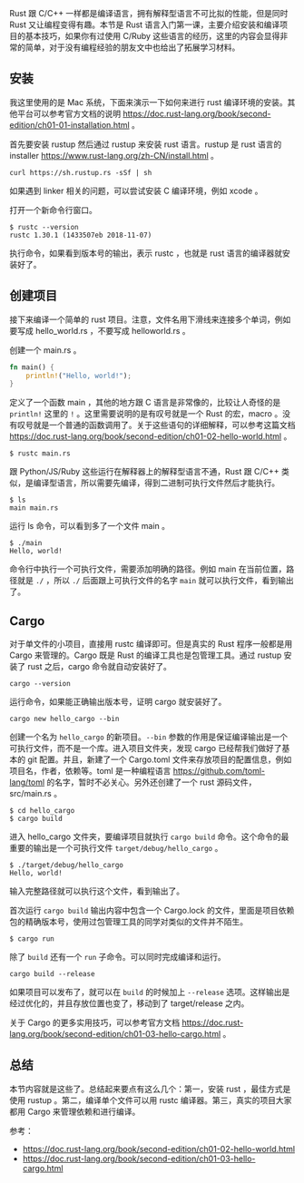 Rust 跟 C/C++ 一样都是编译语言，拥有解释型语言不可比拟的性能，但是同时 Rust 又让编程变得有趣。本节是 Rust 语言入门第一课，主要介绍安装和编译项目的基本技巧，如果你有过使用 C/Ruby 这些语言的经历，这里的内容会显得非常的简单，对于没有编程经验的朋友文中也给出了拓展学习材料。

## 安装

我这里使用的是 Mac 系统，下面来演示一下如何来进行 rust 编译环境的安装。其他平台可以参考官方文档的说明 https://doc.rust-lang.org/book/second-edition/ch01-01-installation.html 。

首先要安装 rustup 然后通过 rustup 来安装 rust 语言。rustup 是 rust 语言的 installer https://www.rust-lang.org/zh-CN/install.html 。

```
curl https://sh.rustup.rs -sSf | sh
```

如果遇到 linker 相关的问题，可以尝试安装 C 编译环境，例如 xcode 。

打开一个新命令行窗口。

```
$ rustc --version
rustc 1.30.1 (1433507eb 2018-11-07)
```

执行命令，如果看到版本号的输出，表示 rustc ，也就是 rust 语言的编译器就安装好了。

## 创建项目

接下来编译一个简单的 rust 项目。注意，文件名用下滑线来连接多个单词，例如要写成 hello_world.rs ，不要写成 helloworld.rs 。

创建一个 main.rs 。

```rs
fn main() {
    println!("Hello, world!");
}
```

定义了一个函数 main ，其他的地方跟 C 语言是非常像的，比较让人奇怪的是 `println!` 这里的 `!` 。这里需要说明的是有叹号就是一个 Rust 的宏，macro 。没有叹号就是一个普通的函数调用了。关于这些语句的详细解释，可以参考这篇文档 https://doc.rust-lang.org/book/second-edition/ch01-02-hello-world.html 。

```
$ rustc main.rs
```

跟 Python/JS/Ruby 这些运行在解释器上的解释型语言不通，Rust 跟 C/C++ 类似，是编译型语言，所以需要先编译，得到二进制可执行文件然后才能执行。

```
$ ls
main main.rs
```

运行 ls 命令，可以看到多了一个文件 main 。

```
$ ./main
Hello, world!
```

命令行中执行一个可执行文件，需要添加明确的路径。例如 main 在当前位置，路径就是 `./` ，所以 `./` 后面跟上可执行文件的名字 `main` 就可以执行文件，看到输出了。

## Cargo

对于单文件的小项目，直接用 rustc 编译即可。但是真实的 Rust 程序一般都是用 Cargo 来管理的。Cargo 既是 Rust 的编译工具也是包管理工具。通过 rustup 安装了 rust 之后，cargo 命令就自动安装好了。

```
cargo --version
```

运行命令，如果能正确输出版本号，证明 cargo 就安装好了。

```
cargo new hello_cargo --bin
```

创建一个名为 `hello_cargo` 的新项目。`--bin` 参数的作用是保证编译输出是一个可执行文件，而不是一个库。进入项目文件夹，发现 cargo 已经帮我们做好了基本的 git 配置。并且，新建了一个 Cargo.toml 文件来存放项目的配置信息，例如项目名，作者，依赖等。toml 是一种编程语言 https://github.com/toml-lang/toml 的名字，暂时不必关心。另外还创建了一个 rust 源码文件， src/main.rs 。

```
$ cd hello_cargo
$ cargo build
```

进入 hello_cargo 文件夹，要编译项目就执行 `cargo build` 命令。这个命令的最重要的输出是一个可执行文件 `target/debug/hello_cargo` 。

```
$ ./target/debug/hello_cargo
Hello, world!
```

输入完整路径就可以执行这个文件，看到输出了。

首次运行 `cargo build` 输出内容中包含一个 Cargo.lock 的文件，里面是项目依赖包的精确版本号，使用过包管理工具的同学对类似的文件并不陌生。

```
$ cargo run
```

除了 `build` 还有一个 `run` 子命令。可以同时完成编译和运行。

```
cargo build --release 
```

如果项目可以发布了，就可以在 `build` 的时候加上 `--release` 选项。这样输出是经过优化的，并且存放位置也变了，移动到了 target/release 之内。

关于 Cargo 的更多实用技巧，可以参考官方文档 https://doc.rust-lang.org/book/second-edition/ch01-03-hello-cargo.html 。

## 总结

本节内容就是这些了。总结起来要点有这么几个：第一，安装 rust ，最佳方式是使用 rustup 。第二，编译单个文件可以用 rustc 编译器。第三，真实的项目大家都用 Cargo 来管理依赖和进行编译。

参考：

- https://doc.rust-lang.org/book/second-edition/ch01-02-hello-world.html
- https://doc.rust-lang.org/book/second-edition/ch01-03-hello-cargo.html
